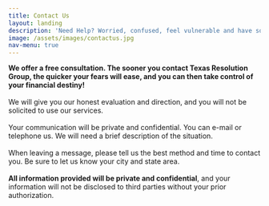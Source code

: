 ```yaml
---
title: Contact Us
layout: landing
description: 'Need Help? Worried, confused, feel vulnerable and have some questions?'
image: /assets/images/contactus.jpg
nav-menu: true
---
```

<!-- Main -->
<div id="main">

<!-- One -->
<section id="one">
	<div class="inner">
    <p><span style="font-weight:bold"> We offer a free consultation. The sooner
		you contact Texas Resolution Group, the quicker
    your fears will ease, and you can then take control of your financial destiny!</span>
    <br>
    <br>
    We will give you our honest evaluation and direction, and you will not be solicited to use
    our services.
    <br>
    <br>
    Your communication will be private and confidential.
    You can e-mail or telephone us. We will need a brief description of the situation.
    <br>
    <br>
    When leaving a message, please tell us the best method and time to contact you. Be sure
    to let us know your city and state area.
    <br>
    <br>
    <span style="font-weight:bold">All information provided will be private and confidential</span>, and your information will
    not be disclosed to third parties without your prior authorization.</p>
    <br>
    <br>

